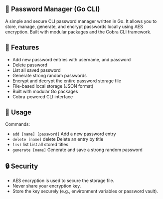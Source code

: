 ## 🔐 Password Manager (Go CLI)

A simple and secure CLI password manager written in Go. It allows you to store, manage, generate, and encrypt passwords locally using AES encryption. Built with modular packages and the Cobra CLI framework.

## 🚀 Features

- Add new password entries with username, and password
- Delete password
- List all saved password
- Generate strong random passwords
- Encrypt and decrypt the entire password storage file
- File-based local storage (JSON format)
- Built with modular Go packages
- Cobra-powered CLI interface

## 🧪 Usage
Commands:
- ``add [name] [password]``	Add a new password entry
- ``delete [name]`` delete	Delete an entry by title
- ``list``  list	List all stored titles
- ``generate [name]``	Generate and save a strong random password


## 🔒 Security
- AES encryption is used to secure the storage file.
- Never share your encryption key.
- Store the key securely (e.g., environment variables or password vault).
